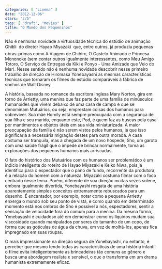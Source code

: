 ```yaml
---
categories: [ "cinema" ]
date: "2012-12-06"
stars: "3/5"
tags: [ "draft", "movies" ]
title: "O Mundo dos Pequeninos"
---
```

Não é nenhuma novidade a virtuosidade técnica do estúdio de animação
Ghibli  do diretor Hayao Miyazaki  que, entre outros, já produziu
pequenas obras-primas como A Viagem de Chihiro, O Castelo Animado e
Princesa Mononoke (sem contar outros igualmente interessantes, como
Meu Amigo Totoro, O Serviço de Entregas da Kiki e Ponyo - Uma Amizade
que Veio do Mar). Nesse sentido não é nenhuma novidade descobrir
nesse primeiro trabalho de direção de Hiromasa Yonebayashi as mesmas
características técnicas que tornaram os filmes do estúdio comparáveis
à fábrica de sonhos de Walt Disney.

A história, baseada no romance da escritora inglesa Mary Norton,
gira em torno de Arrietty, uma menina que faz parte de uma família de
minúsculos humanoides que vivem debaixo de uma casa de campo e que
se denominam Mutuários, ou seja, emprestam coisas dos humanos para
sobreviver. Sua mãe Homily está sempre preocupada com a segurança de
sua filha e seu marido, enquanto este, Pod, é quem faz as buscas pela
casa por mantimentos e objetos úteis em sua vida miniaturizada. A maior
preocupação da família é não serem vistos pelos humanos, já que
isso significaria a necessária migração destes para outra morada. A
casa costuma ser tranquila, mas a chegada de um novo hóspede, Sho,
um garoto com uma saúde frágil que o impede de brincar normalmente,
torna as explorações dos pequenos humanos mais arriscadas.

O fato do histórico dos Mutuários com os humanos ser problemático
é um indício inteligente do roteiro de Hayao Miyazaki e Keiko Niwa,
pois já identifica para o espectador que o pano de fundo, recorrente da
produtora, é a relação do homem com a natureza. Miyazaki costuma filmar
com o foco centrado nesse tema. Porém, diferente de sua direção muitas
vezes solene, embora igualmente divertida, Yonebayashi resgata de uma
história aparentemente simples conceitos extremamente rebuscados para
um desenho. É encantador, por exemplo, notar como a pequena Arrietty
enxerga o mundo sob seu ponto de vista, e como quando em determinado
momento está nos ombros de Sho é possível a nós, espectadores, sentir
a sensação de velocidade fora do comum para a menina. Da mesma forma,
Yonebayashi é cuidadoso até em demonstrar como os líquidos mudam
sua viscosidade quando manipulados por seres do tamanho de um copo,
de forma que as gotículas de água da chuva, em vez de molhá-los,
apenas fica impregnado em suas roupas.

O mais impressionante na direção segura de Yonebayashi, no entanto,
é perceber que mesmo tendo todas as características de uma história
infantil o filme evita inteligentemente as brincadeiras tão comuns ao
gênero e busca uma abordagem realista e sensível, o que o transforma
em um drama humanista extremamente eficaz.

